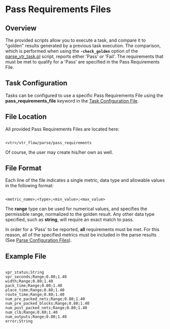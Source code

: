 # Pass Requirements Files #

## Overview ##
The provided scripts allow you to execute a task, and compare it to "golden" results generated by a previous task execution.  The comparison, which is performed when using the **`-check_golden`** option of the [parse\_vtr\_task.pl](ParseVTRTask.md) script, reports either 'Pass' or 'Fail'.  The requirements that must be met to qualify for a 'Pass' are specified in the Pass Requirements File.

## Task Configuration ##
Tasks can be configured to use a specific Pass Requirements File using the **pass\_requirements\_file** keyword in the [Task Configuration File](CreatingTasks#Task_Configuration_File.md).

## File Location ##
All provided Pass Requirements Files are located here:
```

<vtr>/vtr_flow/parse/pass_requirements
```

Of course, the user may create his/her own as well.

## File Format ##
Each line of the file indicates a single metric, data type and allowable values in the following format:

```

<metric_name>;<type>;<min_value>;<max_value>
```

The **range** type can be used for numerical values, and specifies the permissible range, normalized to the golden result.  Any other data type specified, such as **string**, will require an exact match to pass.

In order for a 'Pass' to be reported, **all** requirements must be met.  For this reason, all of the specified metrics must be included in the parse results (See [Parse Configuration Files](ParseFiles.md)).


## Example File ##
```

vpr_status;String
vpr_seconds;Range;0.80;1.40
width;Range;0.80;1.40
pack_time;Range;0.80;1.40
place_time;Range;0.80;1.40
route_time;Range;0.80;1.40
num_pre_packed_nets;Range;0.80;1.40
num_pre_packed_blocks;Range;0.80;1.40
num_post_packed_nets;Range;0.80;1.40
num_clb;Range;0.80;1.40
num_outputs;Range;0.80;1.40
error;String
```